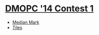 # [DMOPC '14 Contest 1](http://www.dmoj.ca/contest/dmopc14c1)

* [Median Mark](http://www.dmoj.ca/problem/dmopc14c1p1)
* [Tiles](http://www.dmoj.ca/problem/dmopc14c1p2)
